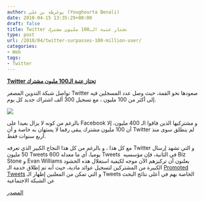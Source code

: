 ```yaml
---
author: يوغرطة بن علي (Youghourta Benali)
date: 2010-04-15 13:35:29+00:00
draft: false
title: Twitter تجتاز عتبة الـ100 مليون مشترك
type: post
url: /2010/04/twitter-surpasses-100-million-user/
categories:
- Web
tags:
- Twitter
---
```


[**Twitter تجتاز عتبة الـ100 مليون مشترك**](https://www.it-scoop.com/2010/04/twitter-surpasses-100-million-user/)


تواصل شبكة التدوين المصغر Twitter صعودها نحو القمة، حيث وصل عدد المسجلين فيه إلى أكثر من 100 مليون ، مع تسجيل 300 ألف اشتراك جديد كل يوم.

[![](https://www.it-scoop.com/wp-content/uploads/2009/11/twitter_logo.jpg)
](https://www.it-scoop.com/2010/04/twitter-surpasses-100-million-user/)

بالرغم من كونه لا يزال بعيدا على Facebook و مشتركيها الذين فاقوا الـ 400 مليون، إلا أن 100 مليون مشترك يبقى رقما لا يستهان به خاصة و أن Twitter لم ينطلق سوى منذ أربع سنوات فقط.

مع كل هذا ، و بالرغم من كل هذا النجاح الكبير الذي تعرفه Twitter و التي تشهد إرسال 50 مليون Tweets يوميا، أي ما معدله 600 Tweets  في الثانية، فإن مؤسسيه Biz Stone و Evan Williams يعلنون أن تركيزهم الآن موجه لكيفية استغلال هذه الحشود الكبيرة من المشتركين لتسجيل عوائد مادية، حيث أنه تم إطلاق خدمة الـ [Promoted Tweets](https://www.it-scoop.com/2010/04/twitter-launches-promoted-tweets/) و التي تمكن من المعلنين إظهار الـ Tweets الخاصة بهم في أعلى نتائج البحث عن الشبكة الاجتماعية

[المصدر](http://www.reuters.com/article/idUSTRE63D46P20100414)

